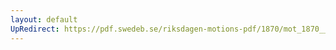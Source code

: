 ```yaml
---
layout: default
UpRedirect: https://pdf.swedeb.se/riksdagen-motions-pdf/1870/mot_1870__ak__00059/mot_1870__ak__00059_002.pdf
---
```

